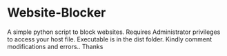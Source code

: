 # Website-Blocker
A simple python script to block websites. Requires Administrator privileges to access your host file. Executable is in the dist folder.
Kindly comment modifications and errors.. Thanks 

